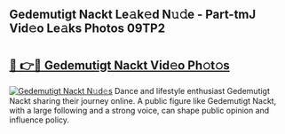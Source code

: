 ## Gedemutigt Nackt Le𝚊k𝚎d N𝚞𝚍e - Part-tmJ Vid𝚎o Le𝚊ks Photos 09TP2

# <h2><a href="http://fb2o43.evod.top/?m=Gedemutigt+Nackt">🔗 👉🔴 Gedemutigt Nackt Vid𝚎o Ph𝚘t𝚘s</a></h2>

[![Gedemutigt Nackt N𝚞d𝚎s](https://i.imgur.com/8V9OHl7.gif)](http://fb2o43.evod.top/?m=Gedemutigt+Nackt)
Dance and lifestyle enthusiast Gedemutigt Nackt sharing their journey online. A public figure like Gedemutigt Nackt, with a large following and a strong voice, can shape public opinion and influence policy. 

